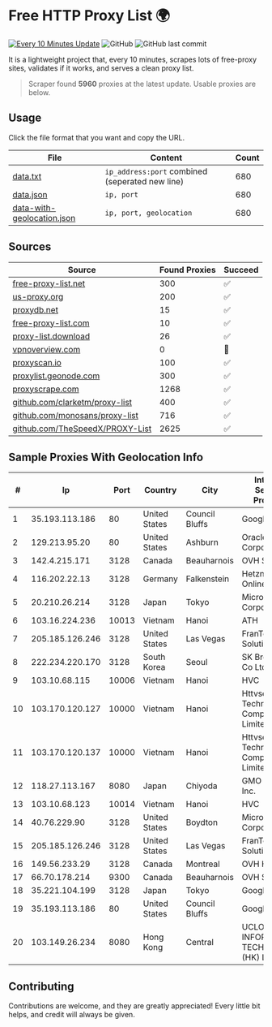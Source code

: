 
# Free HTTP Proxy List 🌍

[![Every 10 Minutes Update](https://github.com/mertguvencli/http-proxy-list/actions/workflows/main.yml/badge.svg?branch=main)](https://github.com/mertguvencli/http-proxy-list/actions/workflows/main.yml)
![GitHub](https://img.shields.io/github/license/mertguvencli/http-proxy-list)
![GitHub last commit](https://img.shields.io/github/last-commit/mertguvencli/http-proxy-list)

It is a lightweight project that, every 10 minutes, scrapes lots of free-proxy sites, validates if it works, and serves a clean proxy list.


> Scraper found **5960** proxies at the latest update. Usable proxies are below.

## Usage

Click the file format that you want and copy the URL.


|File|Content|Count|
|----|-------|-----|
|[data.txt](https://raw.githubusercontent.com/mertguvencli/http-proxy-list/main/proxy-list/data.txt)|`ip_address:port` combined (seperated new line)|680|
|[data.json](https://raw.githubusercontent.com/mertguvencli/http-proxy-list/main/proxy-list/data.json)|`ip, port`|680|
|[data-with-geolocation.json](https://raw.githubusercontent.com/mertguvencli/http-proxy-list/main/proxy-list/data-with-geolocation.json)|`ip, port, geolocation`|680|

## Sources

|Source|Found Proxies|Succeed|
|------|-------------|-------|
|[free-proxy-list.net](https://free-proxy-list.net)|300|✅|
|[us-proxy.org](https://www.us-proxy.org)|200|✅|
|[proxydb.net](http://proxydb.net)|15|✅|
|[free-proxy-list.com](https://free-proxy-list.com/?page=&port=&type%5B%5D=http&type%5B%5D=https&up_time=0&search=Search)|10|✅|
|[proxy-list.download](https://www.proxy-list.download/HTTP)|26|✅|
|[vpnoverview.com](https://vpnoverview.com/privacy/anonymous-browsing/free-proxy-servers)|0|🚫|
|[proxyscan.io](https://www.proxyscan.io)|100|✅|
|[proxylist.geonode.com](https://proxylist.geonode.com/api/proxy-list?limit=300&page=1&sort_by=lastChecked&sort_type=desc&protocols=http,https)|300|✅|
|[proxyscrape.com](https://api.proxyscrape.com/v2/?request=displayproxies&protocol=http&timeout=10000&country=all&ssl=all&anonymity=all)|1268|✅|
|[github.com/clarketm/proxy-list](https://raw.githubusercontent.com/clarketm/proxy-list/master/proxy-list-raw.txt)|400|✅|
|[github.com/monosans/proxy-list](https://raw.githubusercontent.com/monosans/proxy-list/main/proxies/http.txt)|716|✅|
|[github.com/TheSpeedX/PROXY-List](https://raw.githubusercontent.com/TheSpeedX/PROXY-List/master/http.txt)|2625|✅|


## Sample Proxies With Geolocation Info

|#|Ip|Port|Country|City|Internet Service Provider|
|-|--|----|-------|----|-------------------------|
|1|35.193.113.186|80|United States|Council Bluffs|Google LLC|
|2|129.213.95.20|80|United States|Ashburn|Oracle Corporation|
|3|142.4.215.171|3128|Canada|Beauharnois|OVH SAS|
|4|116.202.22.13|3128|Germany|Falkenstein|Hetzner Online GmbH|
|5|20.210.26.214|3128|Japan|Tokyo|Microsoft Corporation|
|6|103.16.224.236|10013|Vietnam|Hanoi|ATH|
|7|205.185.126.246|3128|United States|Las Vegas|FranTech Solutions|
|8|222.234.220.170|3128|South Korea|Seoul|SK Broadband Co Ltd|
|9|103.10.68.115|10006|Vietnam|Hanoi|HVC|
|10|103.170.120.127|10000|Vietnam|Hanoi|Httvserver Technology Company Limited|
|11|103.170.120.137|10000|Vietnam|Hanoi|Httvserver Technology Company Limited|
|12|118.27.113.167|8080|Japan|Chiyoda|GMO Internet, Inc.|
|13|103.10.68.123|10014|Vietnam|Hanoi|HVC|
|14|40.76.229.90|3128|United States|Boydton|Microsoft Corporation|
|15|205.185.126.246|3128|United States|Las Vegas|FranTech Solutions|
|16|149.56.233.29|3128|Canada|Montreal|OVH Hosting|
|17|66.70.178.214|9300|Canada|Beauharnois|OVH SAS|
|18|35.221.104.199|3128|Japan|Tokyo|Google LLC|
|19|35.193.113.186|80|United States|Council Bluffs|Google LLC|
|20|103.149.26.234|8080|Hong Kong|Central|UCLOUD INFORMATION TECHNOLOGY (HK) LIMITED|



## Contributing

Contributions are welcome, and they are greatly appreciated! Every
little bit helps, and credit will always be given.

